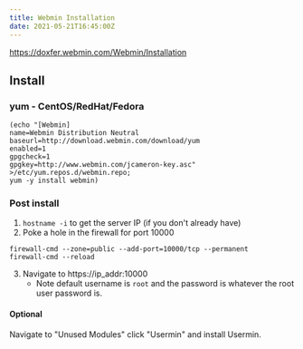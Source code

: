 ```yaml
---
title: Webmin Installation
date: 2021-05-21T16:45:00Z
---
```


https://doxfer.webmin.com/Webmin/Installation

## Install

### yum - CentOS/RedHat/Fedora

```
(echo "[Webmin]
name=Webmin Distribution Neutral
baseurl=http://download.webmin.com/download/yum
enabled=1
gpgcheck=1
gpgkey=http://www.webmin.com/jcameron-key.asc" >/etc/yum.repos.d/webmin.repo;
yum -y install webmin)
```

### Post install

1. `hostname -i` to get the server IP (if you don't already have)
2. Poke a hole in the firewall for port 10000

```
firewall-cmd --zone=public --add-port=10000/tcp --permanent
firewall-cmd --reload
```

3. Navigate to https://ip_addr:10000
	+ Note default username is `root` and the password is whatever the root user
		password is. 

#### Optional

Navigate to "Unused Modules" click "Usermin" and install Usermin.
